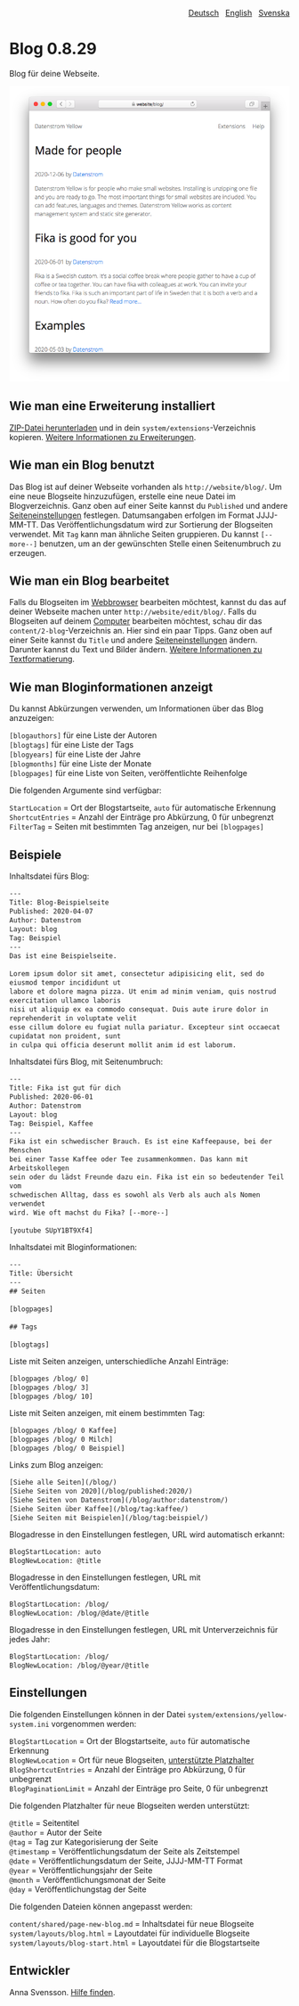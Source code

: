 <p align="right"><a href="README-de.md">Deutsch</a> &nbsp; <a href="README.md">English</a> &nbsp; <a href="README-sv.md">Svenska</a></p>

# Blog 0.8.29

Blog für deine Webseite.

<p align="center"><img src="blog-screenshot.png?raw=true" alt="Bildschirmfoto"></p>

## Wie man eine Erweiterung installiert

[ZIP-Datei herunterladen](https://github.com/annaesvensson/yellow-blog/archive/main.zip) und in dein `system/extensions`-Verzeichnis kopieren. [Weitere Informationen zu Erweiterungen](https://github.com/annaesvensson/yellow-update/tree/main/README-de.md).

## Wie man ein Blog benutzt

Das Blog ist auf deiner Webseite vorhanden als `http://website/blog/`. Um eine neue Blogseite hinzuzufügen, erstelle eine neue Datei im Blogverzeichnis. Ganz oben auf einer Seite kannst du `Published` und andere [Seiteneinstellungen](https://github.com/annaesvensson/yellow-core/tree/main/README-de.md#einstellungen-seite) festlegen. Datumsangaben erfolgen im Format JJJJ-MM-TT. Das Veröffentlichungsdatum wird zur Sortierung der Blogseiten verwendet. Mit `Tag` kann man ähnliche Seiten gruppieren. Du kannst `[--more--]` benutzen, um an der gewünschten Stelle einen Seitenumbruch zu erzeugen.

## Wie man ein Blog bearbeitet

Falls du Blogseiten im [Webbrowser](https://github.com/annaesvensson/yellow-edit/tree/main/README-de.md) bearbeiten möchtest, kannst du das auf deiner Webseite machen unter `http://website/edit/blog/`. Falls du Blogseiten auf deinem [Computer](https://github.com/annaesvensson/yellow-core/tree/main/README-de.md) bearbeiten möchtest, schau dir das `content/2-blog`-Verzeichnis an. Hier sind ein paar Tipps. Ganz oben auf einer Seite kannst du `Title` und andere [Seiteneinstellungen](https://github.com/annaesvensson/yellow-core/tree/main/README-de.md#einstellungen-seite) ändern. Darunter kannst du Text und Bilder ändern. [Weitere Informationen zu Textformatierung](https://datenstrom.se/de/yellow/help/how-to-change-the-content).

## Wie man Bloginformationen anzeigt

Du kannst Abkürzungen verwenden, um Informationen über das Blog anzuzeigen:

`[blogauthors]` für eine Liste der Autoren  
`[blogtags]` für eine Liste der Tags  
`[blogyears]` für eine Liste der Jahre  
`[blogmonths]` für eine Liste der Monate  
`[blogpages]` für eine Liste von Seiten, veröffentlichte Reihenfolge  

Die folgenden Argumente sind verfügbar:

`StartLocation` = Ort der Blogstartseite, `auto` für automatische Erkennung  
`ShortcutEntries` = Anzahl der Einträge pro Abkürzung, 0 für unbegrenzt  
`FilterTag` = Seiten mit bestimmten Tag anzeigen, nur bei `[blogpages]`  

## Beispiele

Inhaltsdatei fürs Blog:

    ---
    Title: Blog-Beispielseite
    Published: 2020-04-07
    Author: Datenstrom
    Layout: blog
    Tag: Beispiel
    ---
    Das ist eine Beispielseite.

    Lorem ipsum dolor sit amet, consectetur adipisicing elit, sed do eiusmod tempor incididunt ut 
    labore et dolore magna pizza. Ut enim ad minim veniam, quis nostrud exercitation ullamco laboris 
    nisi ut aliquip ex ea commodo consequat. Duis aute irure dolor in reprehenderit in voluptate velit 
    esse cillum dolore eu fugiat nulla pariatur. Excepteur sint occaecat cupidatat non proident, sunt 
    in culpa qui officia deserunt mollit anim id est laborum.

Inhaltsdatei fürs Blog, mit Seitenumbruch:

    ---
    Title: Fika ist gut für dich
    Published: 2020-06-01
    Author: Datenstrom
    Layout: blog
    Tag: Beispiel, Kaffee
    ---
    Fika ist ein schwedischer Brauch. Es ist eine Kaffeepause, bei der Menschen  
    bei einer Tasse Kaffee oder Tee zusammenkommen. Das kann mit Arbeitskollegen  
    sein oder du lädst Freunde dazu ein. Fika ist ein so bedeutender Teil vom 
    schwedischen Alltag, dass es sowohl als Verb als auch als Nomen verwendet  
    wird. Wie oft machst du Fika? [--more--]

    [youtube SUpY1BT9Xf4]

Inhaltsdatei mit Bloginformationen:

    ---
    Title: Übersicht
    ---
    ## Seiten

    [blogpages]

    ## Tags

    [blogtags]

Liste mit Seiten anzeigen, unterschiedliche Anzahl Einträge:

    [blogpages /blog/ 0]
    [blogpages /blog/ 3]
    [blogpages /blog/ 10]

Liste mit Seiten anzeigen, mit einem bestimmten Tag:

    [blogpages /blog/ 0 Kaffee]
    [blogpages /blog/ 0 Milch]
    [blogpages /blog/ 0 Beispiel]

Links zum Blog anzeigen:

    [Siehe alle Seiten](/blog/)
    [Siehe Seiten von 2020](/blog/published:2020/)
    [Siehe Seiten von Datenstrom](/blog/author:datenstrom/)
    [Siehe Seiten über Kaffee](/blog/tag:kaffee/)
    [Siehe Seiten mit Beispielen](/blog/tag:beispiel/)

Blogadresse in den Einstellungen festlegen, URL wird automatisch erkannt:

    BlogStartLocation: auto
    BlogNewLocation: @title

Blogadresse in den Einstellungen festlegen, URL mit Veröffentlichungsdatum:

    BlogStartLocation: /blog/
    BlogNewLocation: /blog/@date/@title

Blogadresse in den Einstellungen festlegen, URL mit Unterverzeichnis für jedes Jahr:

    BlogStartLocation: /blog/
    BlogNewLocation: /blog/@year/@title

## Einstellungen

Die folgenden Einstellungen können in der Datei `system/extensions/yellow-system.ini` vorgenommen werden:

`BlogStartLocation` = Ort der Blogstartseite, `auto` für automatische Erkennung  
`BlogNewLocation` = Ort für neue Blogseiten, [unterstützte Platzhalter](#einstellungen-placeholders)  
`BlogShortcutEntries` = Anzahl der Einträge pro Abkürzung, 0 für unbegrenzt  
`BlogPaginationLimit` = Anzahl der Einträge pro Seite, 0 für unbegrenzt 

<a id="einstellungen-placeholders"></a>Die folgenden Platzhalter für neue Blogseiten werden unterstützt:

`@title` = Seitentitel  
`@author` = Autor der Seite  
`@tag` = Tag zur Kategorisierung der Seite  
`@timestamp` = Veröffentlichungsdatum der Seite als Zeitstempel  
`@date` = Veröffentlichungsdatum der Seite, JJJJ-MM-TT Format  
`@year` = Veröffentlichungsjahr der Seite  
`@month` = Veröffentlichungsmonat der Seite  
`@day` = Veröffentlichungstag der Seite  

<a id="einstellungen-files"></a>Die folgenden Dateien können angepasst werden:

`content/shared/page-new-blog.md` = Inhaltsdatei für neue Blogseite  
`system/layouts/blog.html` = Layoutdatei für individuelle Blogseite  
`system/layouts/blog-start.html` = Layoutdatei für die Blogstartseite  

## Entwickler

Anna Svensson. [Hilfe finden](https://datenstrom.se/de/yellow/help/).

